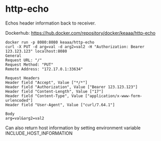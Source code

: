 # http-echo

Echos header information back to receiver. 

Dockerhub: https://hub.docker.com/repository/docker/keaaa/http-echo

```
docker run -p 8080:8080 keaaa/http-echo
curl -X PUT -d arg=val -d arg2=val2 -H "Authorization: Bearer 123.123.123" localhost:8080
General
Request URL: "/"
Request Method: "PUT"
Remote Address: "172.17.0.1:33634"

Request Headers
Header field "Accept", Value ["*/*"]
Header field "Authorization", Value ["Bearer 123.123.123"]
Header field "Content-Length", Value ["17"]
Header field "Content-Type", Value ["application/x-www-form-urlencoded"]
Header field "User-Agent", Value ["curl/7.64.1"]

Body
arg=val&arg2=val2
```

Can also return host information by setting environment variable INCLUDE_HOST_INFORMATION

